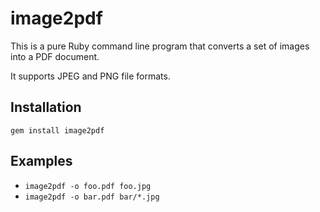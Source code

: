 image2pdf
=========

This is a pure Ruby command line program that converts a set of images
into a PDF document.

It supports JPEG and PNG file formats.

## Installation

```
gem install image2pdf
```

## Examples

- `image2pdf -o foo.pdf foo.jpg`
- `image2pdf -o bar.pdf bar/*.jpg`
